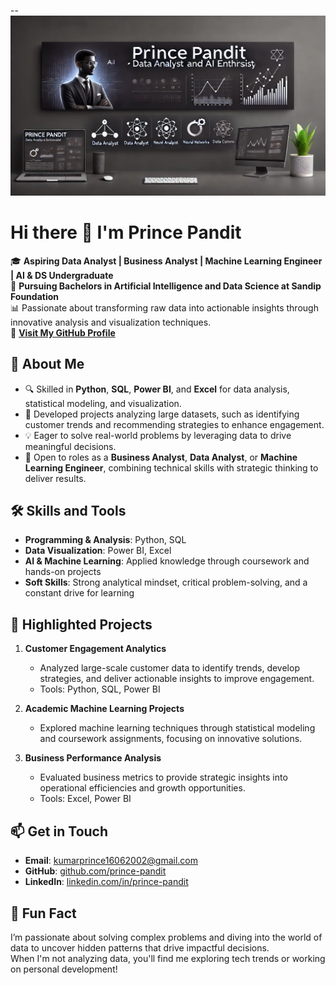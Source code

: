 -- ![Prince Pandit - Data Analyst | Business Analyst | Machine Learing Engineer| AI & DS Graduate](https://raw.githubusercontent.com/PrincePandit16/PrincePandit16/refs/heads/main/banner.webp)

# Hi there 👋 I'm Prince Pandit  

🎓 **Aspiring Data Analyst | Business Analyst | Machine Learning Engineer | AI & DS Undergraduate**  
📍 **Pursuing Bachelors in Artificial Intelligence and Data Science at Sandip Foundation**  
📊 Passionate about transforming raw data into actionable insights through innovative analysis and visualization techniques.  
🔗 **[Visit My GitHub Profile](https://github.com/prince-pandit)**  

## 🌟 About Me  
- 🔍 Skilled in **Python**, **SQL**, **Power BI**, and **Excel** for data analysis, statistical modeling, and visualization.  
- 🚀 Developed projects analyzing large datasets, such as identifying customer trends and recommending strategies to enhance engagement.  
- 💡 Eager to solve real-world problems by leveraging data to drive meaningful decisions.  
- 💼 Open to roles as a **Business Analyst**, **Data Analyst**, or **Machine Learning Engineer**, combining technical skills with strategic thinking to deliver results.  

## 🛠️ Skills and Tools  
- **Programming & Analysis**: Python, SQL  
- **Data Visualization**: Power BI, Excel  
- **AI & Machine Learning**: Applied knowledge through coursework and hands-on projects  
- **Soft Skills**: Strong analytical mindset, critical problem-solving, and a constant drive for learning  

## 🌟 Highlighted Projects  
1. **Customer Engagement Analytics**  
   - Analyzed large-scale customer data to identify trends, develop strategies, and deliver actionable insights to improve engagement.  
   - Tools: Python, SQL, Power BI  

2. **Academic Machine Learning Projects**  
   - Explored machine learning techniques through statistical modeling and coursework assignments, focusing on innovative solutions.  

3. **Business Performance Analysis**  
   - Evaluated business metrics to provide strategic insights into operational efficiencies and growth opportunities.  
   - Tools: Excel, Power BI  

## 📫 Get in Touch  
- **Email**: [kumarprince16062002@gmail.com](mailto:kumarprince16062002@gmail.com)  
- **GitHub**: [github.com/prince-pandit](https://github.com/PrincePandit16)  
- **LinkedIn**: [linkedin.com/in/prince-pandit](https://linkedin.com/in/prince200)  

## 🤔 Fun Fact  
I’m passionate about solving complex problems and diving into the world of data to uncover hidden patterns that drive impactful decisions.  
When I'm not analyzing data, you'll find me exploring tech trends or working on personal development!
